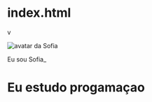 # index.html
v<!DOCTYPE html>
<html lang="pt-br">
<head>
    <meta charset="UTF-8">
    <meta name="viewport" content="width=device-width, initial-scale=1.0">
    <link rel="stylesheet" href="style.css">
    <title>Meu portfólio</title>
</head>
<body>
    <img src="img/avatar-perfil.ping" alt="avatar da Sofia" srcset="">
    <p>Eu sou Sofia_</p>
    <h1>Eu estudo progamaçao
</body>
</html>
